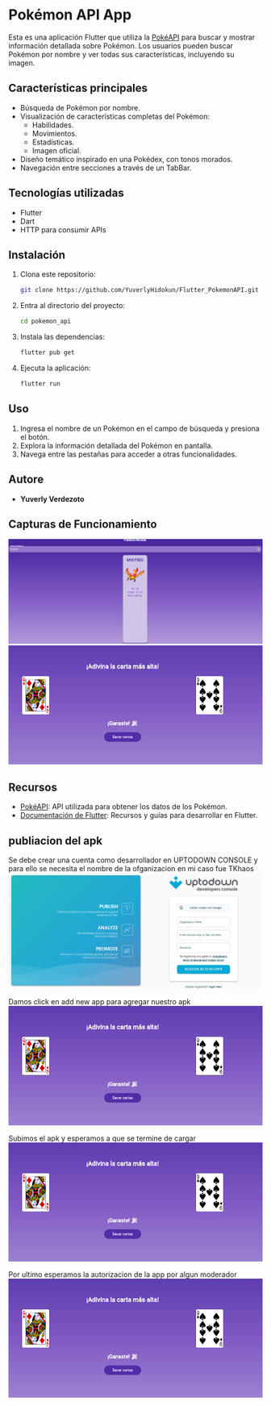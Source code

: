# Pokémon API App

Esta es una aplicación Flutter que utiliza la [PokéAPI](https://pokeapi.co/) para buscar y mostrar información detallada sobre Pokémon. Los usuarios pueden buscar Pokémon por nombre y ver todas sus características, incluyendo su imagen.

## Características principales
- Búsqueda de Pokémon por nombre.
- Visualización de características completas del Pokémon:
  - Habilidades.
  - Movimientos.
  - Estadísticas.
  - Imagen oficial.
- Diseño temático inspirado en una Pokédex, con tonos morados.
- Navegación entre secciones a través de un TabBar.

## Tecnologías utilizadas
- Flutter
- Dart
- HTTP para consumir APIs

## Instalación
1. Clona este repositorio:
   ```bash
   git clone https://github.com/YuverlyHidokun/Flutter_PokemonAPI.git
   ```

2. Entra al directorio del proyecto:
   ```bash
   cd pokemon_api
   ```

3. Instala las dependencias:
   ```bash
   flutter pub get
   ```

4. Ejecuta la aplicación:
   ```bash
   flutter run
   ```

## Uso
1. Ingresa el nombre de un Pokémon en el campo de búsqueda y presiona el botón.
2. Explora la información detallada del Pokémon en pantalla.
3. Navega entre las pestañas para acceder a otras funcionalidades.

## Autore
- **Yuverly Verdezoto**

## Capturas de Funcionamiento
![Vista previa de la Pokédex](https://github.com/YuverlyHidokun/Flutter_PokemonAPI/blob/master/lib/imas.png?raw=true)
![Vista previa el Juego de Cartas](https://github.com/YuverlyHidokun/Flutter_PokemonAPI/blob/master/lib/ima2.png?raw=true)



## Recursos
- [PokéAPI](https://pokeapi.co/): API utilizada para obtener los datos de los Pokémon.
- [Documentación de Flutter](https://docs.flutter.dev/): Recursos y guías para desarrollar en Flutter.

## publiacion del apk
Se debe crear una cuenta como desarrollador en UPTODOWN CONSOLE y para ello se necesita el nombre de la ofganizacion en mi caso fue TKhaos
![ima](https://github.com/YuverlyHidokun/FlutterApp-Pk/blob/main/lib/up1.png?raw=true)

 Damos click en add new app para agregar nuestro apk
![ima2](https://github.com/YuverlyHidokun/Flutter_PokemonAPI/blob/master/lib/ima2.png?raw=true)

Subimos el apk y esperamos a que se termine de cargar
![ima3](https://github.com/YuverlyHidokun/Flutter_PokemonAPI/blob/master/lib/ima2.png?raw=true)

Por ultimo esperamos la autorizacion de la app por algun moderador
![ima4](https://github.com/YuverlyHidokun/Flutter_PokemonAPI/blob/master/lib/ima2.png?raw=true)
